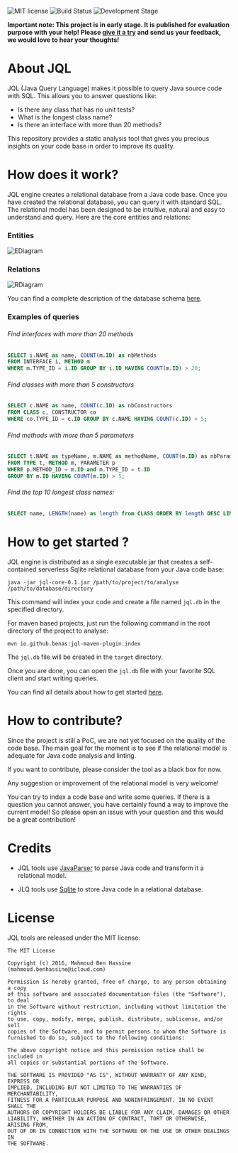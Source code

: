 ![MIT license](http://img.shields.io/badge/license-MIT-brightgreen.svg?style=flat)
![Build Status](https://travis-ci.org/benas/jql.svg?branch=master)
![Development Stage](https://img.shields.io/badge/development%20stage-PoC-orange.svg)

**Important note: This project is in early stage. It is published for evaluation purpose with your help!
Please [give it a try](https://github.com/benas/jql#getting-started) and send us your feedback, we would love to hear your thoughts!**

# About JQL

JQL (Java Query Language) makes it possible to query Java source code with SQL. This allows you to answer questions like:

* Is there any class that has no unit tests?
* What is the longest class name?
* Is there an interface with more than 20 methods?

This repository provides a static analysis tool that gives you precious insights on your code base in order to improve its quality.

# How does it work?

JQL engine creates a relational database from a Java code base. Once you have created the relational database, you can
query it with standard SQL. The relational model has been designed to be intuitive, natural and easy to understand and query.
Here are the core entities and relations:

### Entities

![EDiagram](https://raw.githubusercontent.com/benas/jql/master/jql-ed.png)

### Relations

![RDiagram](https://raw.githubusercontent.com/benas/jql/master/jql-rd.png)

You can find a complete description of the database schema [here](https://github.com/benas/jql/wiki/database-schema).

### Examples of queries

###### Find interfaces with more than 20 methods

```sql
SELECT i.NAME as name, COUNT(m.ID) as nbMethods
FROM INTERFACE i, METHOD m
WHERE m.TYPE_ID = i.ID GROUP BY i.ID HAVING COUNT(m.ID) > 20;
```

###### Find classes with more than 5 constructors

```sql
SELECT c.NAME as name, COUNT(c.ID) as nbConstructors
FROM CLASS c, CONSTRUCTOR co
WHERE co.TYPE_ID = c.ID GROUP BY c.NAME HAVING COUNT(c.ID) > 5;
```

###### Find methods with more than 5 parameters

```sql
SELECT t.NAME as typeName, m.NAME as methodName, COUNT(m.ID) as nbParams
FROM TYPE t, METHOD m, PARAMETER p
WHERE p.METHOD_ID = m.ID and m.TYPE_ID = t.ID
GROUP BY m.ID HAVING COUNT(m.ID) > 5;
```

###### Find the top 10 longest class names:

```sql
SELECT name, LENGTH(name) as length from CLASS ORDER BY length DESC LIMIT 10;
```

# How to get started ?

JQL engine is distributed as a single executable jar that creates a self-contained serverless Sqlite relational database from your Java code base:

```
java -jar jql-core-0.1.jar /path/to/project/to/analyse /path/to/database/directory
```

This command will index your code and create a file named `jql.db` in the specified directory.

For maven based projects, just run the following command in the root directory of the project to analyse:

```
mvn io.github.benas:jql-maven-plugin:index
```

The `jql.db` file will be created in the `target` directory.

Once you are done, you can open the `jql.db` file with your favorite SQL client and start writing queries.

You can find all details about how to get started [here](https://github.com/benas/jql/wiki/getting-started).

# How to contribute?

Since the project is still a PoC, we are not yet focused on the quality of the code base.
The main goal for the moment is to see if the relational model is adequate for Java code analysis and linting.

If you want to contribute, please consider the tool as a black box for now.

Any suggestion or improvement of the relational model is very welcome!

You can try to index a code base and write some queries. If there is a question you cannot answer,
 you have certainly found a way to improve the current model! So please open an issue with your question and this would be a great contribution!

# Credits

* JQL tools use [JavaParser](https://github.com/javaparser/javaparser) to parse Java code and transform it a relational model.

* JLQ tools use [Sqlite](https://www.sqlite.org) to store Java code in a relational database.

# License

JQL tools are released under the MIT license:

```
The MIT License

Copyright (c) 2016, Mahmoud Ben Hassine (mahmoud.benhassine@icloud.com)

Permission is hereby granted, free of charge, to any person obtaining a copy
of this software and associated documentation files (the "Software"), to deal
in the Software without restriction, including without limitation the rights
to use, copy, modify, merge, publish, distribute, sublicense, and/or sell
copies of the Software, and to permit persons to whom the Software is
furnished to do so, subject to the following conditions:

The above copyright notice and this permission notice shall be included in
all copies or substantial portions of the Software.

THE SOFTWARE IS PROVIDED "AS IS", WITHOUT WARRANTY OF ANY KIND, EXPRESS OR
IMPLIED, INCLUDING BUT NOT LIMITED TO THE WARRANTIES OF MERCHANTABILITY,
FITNESS FOR A PARTICULAR PURPOSE AND NONINFRINGEMENT. IN NO EVENT SHALL THE
AUTHORS OR COPYRIGHT HOLDERS BE LIABLE FOR ANY CLAIM, DAMAGES OR OTHER
LIABILITY, WHETHER IN AN ACTION OF CONTRACT, TORT OR OTHERWISE, ARISING FROM,
OUT OF OR IN CONNECTION WITH THE SOFTWARE OR THE USE OR OTHER DEALINGS IN
THE SOFTWARE.
```